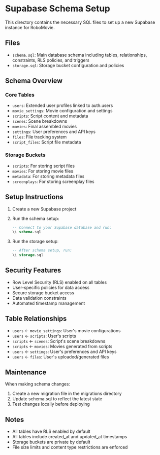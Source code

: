 # Supabase Schema Setup

This directory contains the necessary SQL files to set up a new Supabase instance for RoboMovie.

## Files

- `schema.sql`: Main database schema including tables, relationships, constraints, RLS policies, and triggers
- `storage.sql`: Storage bucket configuration and policies

## Schema Overview

### Core Tables
- `users`: Extended user profiles linked to auth.users
- `movie_settings`: Movie configuration and settings
- `scripts`: Script content and metadata
- `scenes`: Scene breakdowns
- `movies`: Final assembled movies
- `settings`: User preferences and API keys
- `files`: File tracking system
- `script_files`: Script file metadata

### Storage Buckets
- `scripts`: For storing script files
- `movies`: For storing movie files
- `metadata`: For storing metadata files
- `screenplays`: For storing screenplay files

## Setup Instructions

1. Create a new Supabase project

2. Run the schema setup:
   ```sql
   -- Connect to your Supabase database and run:
   \i schema.sql
   ```

3. Run the storage setup:
   ```sql
   -- After schema setup, run:
   \i storage.sql
   ```

## Security Features

- Row Level Security (RLS) enabled on all tables
- User-specific policies for data access
- Secure storage bucket access
- Data validation constraints
- Automated timestamp management

## Table Relationships

- `users` ← `movie_settings`: User's movie configurations
- `users` ← `scripts`: User's scripts
- `scripts` ← `scenes`: Script's scene breakdowns
- `scripts` ← `movies`: Movies generated from scripts
- `users` ← `settings`: User's preferences and API keys
- `users` ← `files`: User's uploaded/generated files

## Maintenance

When making schema changes:
1. Create a new migration file in the migrations directory
2. Update schema.sql to reflect the latest state
3. Test changes locally before deploying

## Notes

- All tables have RLS enabled by default
- All tables include created_at and updated_at timestamps
- Storage buckets are private by default
- File size limits and content type restrictions are enforced
